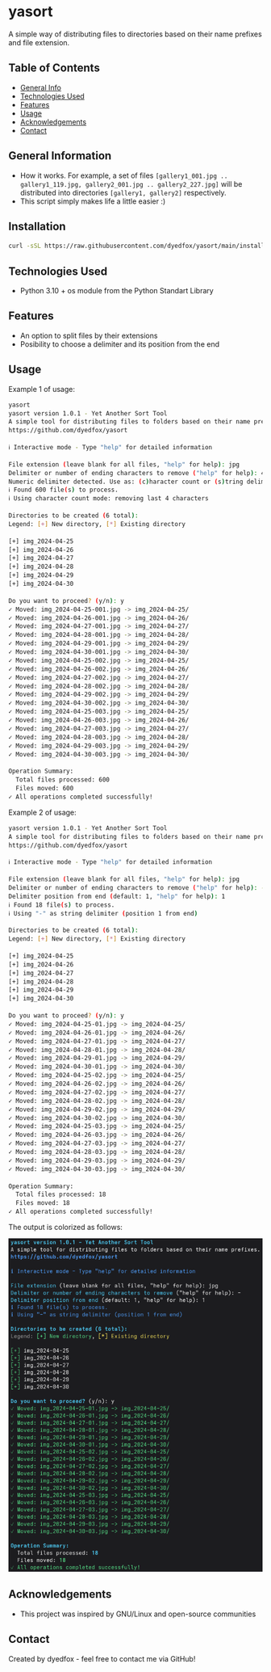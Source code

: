 # yasort
A simple way of distributing files to directories based on their name prefixes and file extension.

## Table of Contents
* [General Info](#general-information)
* [Technologies Used](#technologies-used)
* [Features](#features)
* [Usage](#usage)
* [Acknowledgements](#acknowledgements)
* [Contact](#contact)

## General Information
- How it works. For example, a set of files `[gallery1_001.jpg .. gallery1_119.jpg, gallery2_001.jpg .. gallery2_227.jpg]` 
will be distributed into directories `[gallery1, gallery2]` respectively.
- This script simply makes life a little easier :)

## Installation

```bash
curl -sSL https://raw.githubusercontent.com/dyedfox/yasort/main/install.sh | bash
```

## Technologies Used
- Python 3.10 + os module from the Python Standart Library

## Features
- An option to split files by their extensions
- Posibility to choose a delimiter and its position from the end

## Usage

Example 1 of usage:

```bash
yasort
yasort version 1.0.1 - Yet Another Sort Tool
A simple tool for distributing files to folders based on their name prefixes.
https://github.com/dyedfox/yasort

ℹ Interactive mode - Type "help" for detailed information

File extension (leave blank for all files, "help" for help): jpg
Delimiter or number of ending characters to remove ("help" for help): 4
Numeric delimiter detected. Use as: (c)haracter count or (s)tring delimiter? (c/s): c
ℹ Found 600 file(s) to process.
ℹ Using character count mode: removing last 4 characters

Directories to be created (6 total):
Legend: [+] New directory, [*] Existing directory

[+] img_2024-04-25
[+] img_2024-04-26
[+] img_2024-04-27
[+] img_2024-04-28
[+] img_2024-04-29
[+] img_2024-04-30

Do you want to proceed? (y/n): y
✓ Moved: img_2024-04-25-001.jpg -> img_2024-04-25/
✓ Moved: img_2024-04-26-001.jpg -> img_2024-04-26/
✓ Moved: img_2024-04-27-001.jpg -> img_2024-04-27/
✓ Moved: img_2024-04-28-001.jpg -> img_2024-04-28/
✓ Moved: img_2024-04-29-001.jpg -> img_2024-04-29/
✓ Moved: img_2024-04-30-001.jpg -> img_2024-04-30/
✓ Moved: img_2024-04-25-002.jpg -> img_2024-04-25/
✓ Moved: img_2024-04-26-002.jpg -> img_2024-04-26/
✓ Moved: img_2024-04-27-002.jpg -> img_2024-04-27/
✓ Moved: img_2024-04-28-002.jpg -> img_2024-04-28/
✓ Moved: img_2024-04-29-002.jpg -> img_2024-04-29/
✓ Moved: img_2024-04-30-002.jpg -> img_2024-04-30/
✓ Moved: img_2024-04-25-003.jpg -> img_2024-04-25/
✓ Moved: img_2024-04-26-003.jpg -> img_2024-04-26/
✓ Moved: img_2024-04-27-003.jpg -> img_2024-04-27/
✓ Moved: img_2024-04-28-003.jpg -> img_2024-04-28/
✓ Moved: img_2024-04-29-003.jpg -> img_2024-04-29/
✓ Moved: img_2024-04-30-003.jpg -> img_2024-04-30/

Operation Summary:
  Total files processed: 600
  Files moved: 600
✓ All operations completed successfully!
```

Example 2 of usage:

```bash
yasort version 1.0.1 - Yet Another Sort Tool
A simple tool for distributing files to folders based on their name prefixes.
https://github.com/dyedfox/yasort

ℹ Interactive mode - Type "help" for detailed information

File extension (leave blank for all files, "help" for help): jpg
Delimiter or number of ending characters to remove ("help" for help): -
Delimiter position from end (default: 1, "help" for help): 1
ℹ Found 18 file(s) to process.
ℹ Using "-" as string delimiter (position 1 from end)

Directories to be created (6 total):
Legend: [+] New directory, [*] Existing directory

[+] img_2024-04-25
[+] img_2024-04-26
[+] img_2024-04-27
[+] img_2024-04-28
[+] img_2024-04-29
[+] img_2024-04-30

Do you want to proceed? (y/n): y
✓ Moved: img_2024-04-25-01.jpg -> img_2024-04-25/
✓ Moved: img_2024-04-26-01.jpg -> img_2024-04-26/
✓ Moved: img_2024-04-27-01.jpg -> img_2024-04-27/
✓ Moved: img_2024-04-28-01.jpg -> img_2024-04-28/
✓ Moved: img_2024-04-29-01.jpg -> img_2024-04-29/
✓ Moved: img_2024-04-30-01.jpg -> img_2024-04-30/
✓ Moved: img_2024-04-25-02.jpg -> img_2024-04-25/
✓ Moved: img_2024-04-26-02.jpg -> img_2024-04-26/
✓ Moved: img_2024-04-27-02.jpg -> img_2024-04-27/
✓ Moved: img_2024-04-28-02.jpg -> img_2024-04-28/
✓ Moved: img_2024-04-29-02.jpg -> img_2024-04-29/
✓ Moved: img_2024-04-30-02.jpg -> img_2024-04-30/
✓ Moved: img_2024-04-25-03.jpg -> img_2024-04-25/
✓ Moved: img_2024-04-26-03.jpg -> img_2024-04-26/
✓ Moved: img_2024-04-27-03.jpg -> img_2024-04-27/
✓ Moved: img_2024-04-28-03.jpg -> img_2024-04-28/
✓ Moved: img_2024-04-29-03.jpg -> img_2024-04-29/
✓ Moved: img_2024-04-30-03.jpg -> img_2024-04-30/

Operation Summary:
  Total files processed: 18
  Files moved: 18
✓ All operations completed successfully!
```

The output is colorized as follows:

![Screenshot](./screenshot.png)

## Acknowledgements
- This project was inspired by GNU/Linux and open-source communities

## Contact
Created by dyedfox - feel free to contact me via GitHub!